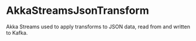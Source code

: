 # AkkaStreamsJsonTransform
Akka Streams used to apply transforms to JSON data, read from and written to Kafka.
